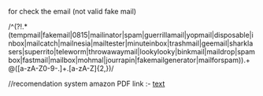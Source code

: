 for check the email (not valid fake mail)

/^(?!.*(tempmail|fakemail|0815|mailinator|spam|guerrillamail|yopmail|disposable|inbox|mailcatch|mailnesia|mailtester|minuteinbox|trashmail|geemail|sharklasers|superrito|teleworm|throwawaymail|lookylooky|binkmail|maildrop|spambox|fastmail|mailbox|mohmal|jourrapin|fakemailgenerator|mailforspam)).+@([a-zA-Z0-9-.]+\.[a-zA-Z]{2,})/


//recomendation system amazon PDF link :- [text](https://library.ucsd.edu/dc/object/bb8503744c/_2_1.pdf)
